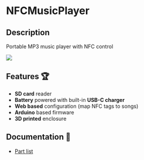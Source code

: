 # NFCMusicPlayer

## Description

Portable MP3 music player with NFC control

![](https://img.shields.io/badge/license-CC--BY--NC--SA-green)

## Features :trophy:

 - **SD card** reader
 - **Battery** powered with built-in **USB-C charger**
 - **Web based** configuration (map NFC tags to songs)
 - **Arduino** based firmware
 - **3D printed** enclosure

## Documentation :notebook:

 - [Part list](https://github.com/lucadentella/NFCMusicPlayer/tree/main/documentation/partlist.md)
